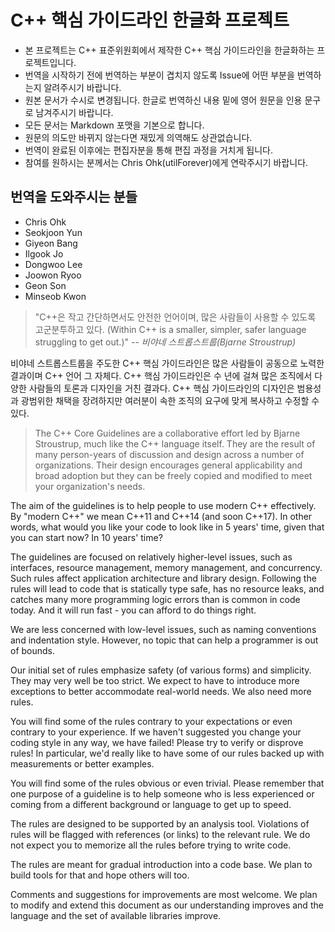 # C++ 핵심 가이드라인 한글화 프로젝트

- 본 프로젝트는 C++ 표준위원회에서 제작한 C++ 핵심 가이드라인을 한글화하는 프로젝트입니다.
- 번역을 시작하기 전에 번역하는 부분이 겹치지 않도록 Issue에 어떤 부분을 번역하는지 알려주시기 바랍니다.
- 원본 문서가 수시로 변경됩니다. 한글로 번역하신 내용 밑에 영어 원문을 인용 문구로 남겨주시기 바랍니다.
- 모든 문서는 Markdown 포맷을 기본으로 합니다.
- 원문의 의도만 바뀌지 않는다면 재밌게 의역해도 상관없습니다. 
- 번역이 완료된 이후에는 편집자분을 통해 편집 과정을 거치게 됩니다.
- 참여를 원하시는 분께서는 Chris Ohk(utilForever)에게 연락주시기 바랍니다.

## 번역을 도와주시는 분들

- Chris Ohk
- Seokjoon Yun
- Giyeon Bang
- Ilgook Jo
- Dongwoo Lee
- Joowon Ryoo
- Geon Son
- Minseob Kwon

>"C++은 작고 간단하면서도 안전한 언어이며, 많은 사람들이 사용할 수 있도록 고군분투하고 있다. (Within C++ is a smaller, simpler, safer language struggling to get out.)" 
>-- <cite>비야네 스트롭스트룹(Bjarne Stroustrup)</cite>

비야네 스트롭스트룹을 주도한 C++ 핵심 가이드라인은 많은 사람들이 공동으로 노력한 결과이며 C++ 언어 그 자체다. C++ 핵심 가이드라인은 수 년에 걸쳐 많은 조직에서 다양한 사람들의 토론과 디자인을 거친 결과다. C++ 핵심 가이드라인의 디자인은 범용성과 광범위한 채택을 장려하지만 여러분이 속한 조직의 요구에 맞게 복사하고 수정할 수 있다.
>The C++ Core Guidelines are a collaborative effort led by Bjarne Stroustrup, much like the C++ language itself. They are the result of many person-years of discussion and design across a number of organizations. Their design encourages general applicability and broad adoption but they can be freely copied and modified to meet your organization's needs.

The aim of the guidelines is to help people to use modern C++ effectively. By "modern C++" we mean C++11 and C++14 (and soon C++17). In other 
words, what would you like your code to look like in 5 years' time, given that you can start now? In 10 years' time?

The guidelines are focused on relatively higher-level issues, such as interfaces, resource management, memory management, and concurrency. Such 
rules affect application architecture and library design. Following the rules will lead to code that is statically type safe, has no resource 
leaks, and catches many more programming logic errors than is common in code today. And it will run fast - you can afford to do things right.

We are less concerned with low-level issues, such as naming conventions and indentation style. However, no topic that can help a programmer is 
out of bounds.

Our initial set of rules emphasize safety (of various forms) and simplicity. They may very well be too strict. We expect to have to introduce 
more exceptions to better accommodate real-world needs. We also need more rules.

You will find some of the rules contrary to your expectations or even contrary to your experience. If we haven't suggested you change your 
coding style in any way, we have failed! Please try to verify or disprove rules! In particular, we'd really like to have some of our rules 
backed up with measurements or better examples.

You will find some of the rules obvious or even trivial. Please remember that one purpose of a guideline is to help someone who is less 
experienced or coming from a different background or language to get up to speed.

The rules are designed to be supported by an analysis tool. Violations of rules will be flagged with references (or links) to the relevant rule. 
We do not expect you to memorize all the rules before trying to write code.

The rules are meant for gradual introduction into a code base. We plan to build tools for that and hope others will too.

Comments and suggestions for improvements are most welcome. We plan to modify and extend this document as our understanding improves and the 
language and the set of available libraries improve.
